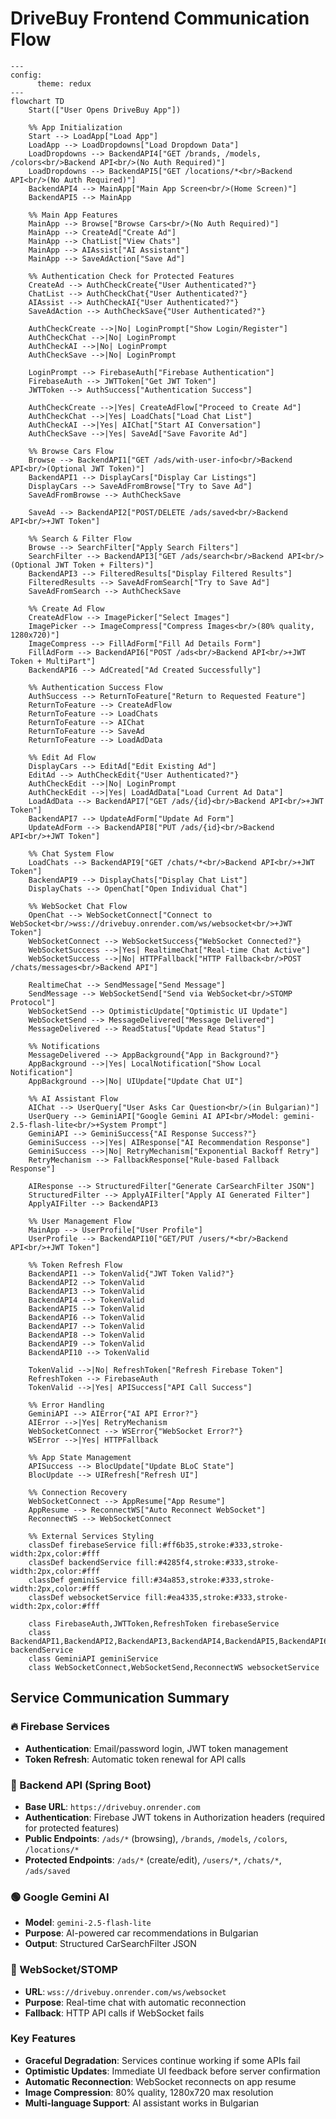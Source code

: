 # DriveBuy Frontend Communication Flow

```mermaid
---
config:
      theme: redux
---
flowchart TD
    Start(["User Opens DriveBuy App"])
    
    %% App Initialization
    Start --> LoadApp["Load App"]
    LoadApp --> LoadDropdowns["Load Dropdown Data"]
    LoadDropdowns --> BackendAPI4["GET /brands, /models, /colors<br/>Backend API<br/>(No Auth Required)"]
    LoadDropdowns --> BackendAPI5["GET /locations/*<br/>Backend API<br/>(No Auth Required)"]
    BackendAPI4 --> MainApp["Main App Screen<br/>(Home Screen)"]
    BackendAPI5 --> MainApp
    
    %% Main App Features
    MainApp --> Browse["Browse Cars<br/>(No Auth Required)"]
    MainApp --> CreateAd["Create Ad"]
    MainApp --> ChatList["View Chats"]
    MainApp --> AIAssist["AI Assistant"]
    MainApp --> SaveAdAction["Save Ad"]
    
    %% Authentication Check for Protected Features
    CreateAd --> AuthCheckCreate{"User Authenticated?"}
    ChatList --> AuthCheckChat{"User Authenticated?"}
    AIAssist --> AuthCheckAI{"User Authenticated?"}
    SaveAdAction --> AuthCheckSave{"User Authenticated?"}
    
    AuthCheckCreate -->|No| LoginPrompt["Show Login/Register"]
    AuthCheckChat -->|No| LoginPrompt
    AuthCheckAI -->|No| LoginPrompt
    AuthCheckSave -->|No| LoginPrompt
    
    LoginPrompt --> FirebaseAuth["Firebase Authentication"]
    FirebaseAuth --> JWTToken["Get JWT Token"]
    JWTToken --> AuthSuccess["Authentication Success"]
    
    AuthCheckCreate -->|Yes| CreateAdFlow["Proceed to Create Ad"]
    AuthCheckChat -->|Yes| LoadChats["Load Chat List"]
    AuthCheckAI -->|Yes| AIChat["Start AI Conversation"]
    AuthCheckSave -->|Yes| SaveAd["Save Favorite Ad"]
    
    %% Browse Cars Flow
    Browse --> BackendAPI1["GET /ads/with-user-info<br/>Backend API<br/>(Optional JWT Token)"]
    BackendAPI1 --> DisplayCars["Display Car Listings"]
    DisplayCars --> SaveAdFromBrowse["Try to Save Ad"]
    SaveAdFromBrowse --> AuthCheckSave
    
    SaveAd --> BackendAPI2["POST/DELETE /ads/saved<br/>Backend API<br/>+JWT Token"]
    
    %% Search & Filter Flow
    Browse --> SearchFilter["Apply Search Filters"]
    SearchFilter --> BackendAPI3["GET /ads/search<br/>Backend API<br/>(Optional JWT Token + Filters)"]
    BackendAPI3 --> FilteredResults["Display Filtered Results"]
    FilteredResults --> SaveAdFromSearch["Try to Save Ad"]
    SaveAdFromSearch --> AuthCheckSave
    
    %% Create Ad Flow
    CreateAdFlow --> ImagePicker["Select Images"]
    ImagePicker --> ImageCompress["Compress Images<br/>(80% quality, 1280x720)"]
    ImageCompress --> FillAdForm["Fill Ad Details Form"]
    FillAdForm --> BackendAPI6["POST /ads<br/>Backend API<br/>+JWT Token + MultiPart"]
    BackendAPI6 --> AdCreated["Ad Created Successfully"]
    
    %% Authentication Success Flow
    AuthSuccess --> ReturnToFeature["Return to Requested Feature"]
    ReturnToFeature --> CreateAdFlow
    ReturnToFeature --> LoadChats
    ReturnToFeature --> AIChat
    ReturnToFeature --> SaveAd
    ReturnToFeature --> LoadAdData
    
    %% Edit Ad Flow
    DisplayCars --> EditAd["Edit Existing Ad"]
    EditAd --> AuthCheckEdit{"User Authenticated?"}
    AuthCheckEdit -->|No| LoginPrompt
    AuthCheckEdit -->|Yes| LoadAdData["Load Current Ad Data"]
    LoadAdData --> BackendAPI7["GET /ads/{id}<br/>Backend API<br/>+JWT Token"]
    BackendAPI7 --> UpdateAdForm["Update Ad Form"]
    UpdateAdForm --> BackendAPI8["PUT /ads/{id}<br/>Backend API<br/>+JWT Token"]
    
    %% Chat System Flow
    LoadChats --> BackendAPI9["GET /chats/*<br/>Backend API<br/>+JWT Token"]
    BackendAPI9 --> DisplayChats["Display Chat List"]
    DisplayChats --> OpenChat["Open Individual Chat"]
    
    %% WebSocket Chat Flow
    OpenChat --> WebSocketConnect["Connect to WebSocket<br/>wss://drivebuy.onrender.com/ws/websocket<br/>+JWT Token"]
    WebSocketConnect --> WebSocketSuccess{"WebSocket Connected?"}
    WebSocketSuccess -->|Yes| RealtimeChat["Real-time Chat Active"]
    WebSocketSuccess -->|No| HTTPFallback["HTTP Fallback<br/>POST /chats/messages<br/>Backend API"]
    
    RealtimeChat --> SendMessage["Send Message"]
    SendMessage --> WebSocketSend["Send via WebSocket<br/>STOMP Protocol"]
    WebSocketSend --> OptimisticUpdate["Optimistic UI Update"]
    WebSocketSend --> MessageDelivered["Message Delivered"]
    MessageDelivered --> ReadStatus["Update Read Status"]
    
    %% Notifications
    MessageDelivered --> AppBackground{"App in Background?"}
    AppBackground -->|Yes| LocalNotification["Show Local Notification"]
    AppBackground -->|No| UIUpdate["Update Chat UI"]
    
    %% AI Assistant Flow
    AIChat --> UserQuery["User Asks Car Question<br/>(in Bulgarian)"]
    UserQuery --> GeminiAPI["Google Gemini AI API<br/>Model: gemini-2.5-flash-lite<br/>+System Prompt"]
    GeminiAPI --> GeminiSuccess{"AI Response Success?"}
    GeminiSuccess -->|Yes| AIResponse["AI Recommendation Response"]
    GeminiSuccess -->|No| RetryMechanism["Exponential Backoff Retry"]
    RetryMechanism --> FallbackResponse["Rule-based Fallback Response"]
    
    AIResponse --> StructuredFilter["Generate CarSearchFilter JSON"]
    StructuredFilter --> ApplyAIFilter["Apply AI Generated Filter"]
    ApplyAIFilter --> BackendAPI3
    
    %% User Management Flow
    MainApp --> UserProfile["User Profile"]
    UserProfile --> BackendAPI10["GET/PUT /users/*<br/>Backend API<br/>+JWT Token"]
    
    %% Token Refresh Flow
    BackendAPI1 --> TokenValid{"JWT Token Valid?"}
    BackendAPI2 --> TokenValid
    BackendAPI3 --> TokenValid
    BackendAPI4 --> TokenValid
    BackendAPI5 --> TokenValid
    BackendAPI6 --> TokenValid
    BackendAPI7 --> TokenValid
    BackendAPI8 --> TokenValid
    BackendAPI9 --> TokenValid
    BackendAPI10 --> TokenValid
    
    TokenValid -->|No| RefreshToken["Refresh Firebase Token"]
    RefreshToken --> FirebaseAuth
    TokenValid -->|Yes| APISuccess["API Call Success"]
    
    %% Error Handling
    GeminiAPI --> AIError{"AI API Error?"}
    AIError -->|Yes| RetryMechanism
    WebSocketConnect --> WSError{"WebSocket Error?"}
    WSError -->|Yes| HTTPFallback
    
    %% App State Management
    APISuccess --> BlocUpdate["Update BLoC State"]
    BlocUpdate --> UIRefresh["Refresh UI"]
    
    %% Connection Recovery
    WebSocketConnect --> AppResume["App Resume"]
    AppResume --> ReconnectWS["Auto Reconnect WebSocket"]
    ReconnectWS --> WebSocketConnect
    
    %% External Services Styling
    classDef firebaseService fill:#ff6b35,stroke:#333,stroke-width:2px,color:#fff
    classDef backendService fill:#4285f4,stroke:#333,stroke-width:2px,color:#fff
    classDef geminiService fill:#34a853,stroke:#333,stroke-width:2px,color:#fff
    classDef websocketService fill:#ea4335,stroke:#333,stroke-width:2px,color:#fff
    
    class FirebaseAuth,JWTToken,RefreshToken firebaseService
    class BackendAPI1,BackendAPI2,BackendAPI3,BackendAPI4,BackendAPI5,BackendAPI6,BackendAPI7,BackendAPI8,BackendAPI9,BackendAPI10,HTTPFallback backendService
    class GeminiAPI geminiService
    class WebSocketConnect,WebSocketSend,ReconnectWS websocketService
```

## Service Communication Summary

### 🔥 Firebase Services
- **Authentication**: Email/password login, JWT token management
- **Token Refresh**: Automatic token renewal for API calls

### 🔵 Backend API (Spring Boot)
- **Base URL**: `https://drivebuy.onrender.com`
- **Authentication**: Firebase JWT tokens in Authorization headers (required for protected features)
- **Public Endpoints**: `/ads/*` (browsing), `/brands`, `/models`, `/colors`, `/locations/*`
- **Protected Endpoints**: `/ads/*` (create/edit), `/users/*`, `/chats/*`, `/ads/saved`

### 🟢 Google Gemini AI
- **Model**: `gemini-2.5-flash-lite`
- **Purpose**: AI-powered car recommendations in Bulgarian
- **Output**: Structured CarSearchFilter JSON

### 🔴 WebSocket/STOMP
- **URL**: `wss://drivebuy.onrender.com/ws/websocket`
- **Purpose**: Real-time chat with automatic reconnection
- **Fallback**: HTTP API calls if WebSocket fails

### Key Features
- **Graceful Degradation**: Services continue working if some APIs fail
- **Optimistic Updates**: Immediate UI feedback before server confirmation
- **Automatic Reconnection**: WebSocket reconnects on app resume
- **Image Compression**: 80% quality, 1280x720 max resolution
- **Multi-language Support**: AI assistant works in Bulgarian

